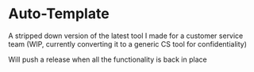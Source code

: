 # Auto-Template
A stripped down version of the latest tool I made for a customer service team (WIP, currently converting it to a generic CS tool for confidentiality)

Will push a release when all the functionality is back in place
